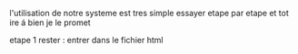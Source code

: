 l'utilisation de notre systeme est tres simple 
essayer etape par etape et tot ire á bien je le promet

etape 1 rester : entrer dans le fichier html
